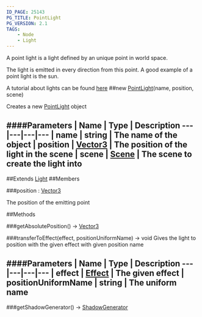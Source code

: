 ```yaml
---
ID_PAGE: 25143
PG_TITLE: PointLight
PG_VERSION: 2.1
TAGS:
    - Node
    - Light
---
```


A point light is a light defined by an unique point in world space.

The light is emitted in every direction from this point. A good example of a point light is the sun.

A tutorial about lights can be found [here](https://github.com/BabylonJS/Babylon.js/wiki/06-Lights)
##new [PointLight](/classes/PointLight)(name, position, scene)




Creates a new [PointLight](/classes/PointLight) object






####Parameters
 | Name | Type | Description
---|---|---|---
 | name | string | The name of the object
 | position | [Vector3](/classes/Vector3) | The position of the light in the scene
 | scene | [Scene](/classes/Scene) | The scene to create the light into
---

##Extends
 [Light](/classes/Light)
##Members

###position : [Vector3](/classes/Vector3)





The position of the emitting point















##Methods

###getAbsolutePosition() &rarr; [Vector3](/classes/Vector3)






###transferToEffect(effect, positionUniformName) &rarr; void
Gives the light to position with the given effect with given position name







####Parameters
 | Name | Type | Description
---|---|---|---
 | effect | [Effect](/classes/Effect) | The given effect
 | positionUniformName | string | The uniform name
---

###getShadowGenerator() &rarr; [ShadowGenerator](/classes/ShadowGenerator)

